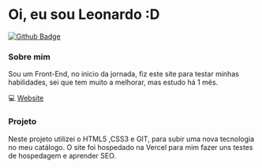 # Oi, eu sou Leonardo :D

[![Github Badge](https://img.shields.io/badge/-Github-000?style=flat-square&logo=Github&logoColor=white&link=https://github.com/fagnerpsantos)](https://github.com/Leonardo-Muller)


### Sobre mim
Sou um Front-End, no inicio da jornada, fiz este site para testar minhas habilidades, sei que tem muito a melhorar, mas estudo há 1 mês.


💻  [Website](https://fagnerpsantos.dev/) 


### Projeto
Neste projeto utilizei o HTML5 ,CSS3 e GIT, para subir uma nova tecnologia no meu catálogo.
O site foi hospedado na Vercel para mim fazer uns testes de hospedagem e aprender SEO. 

